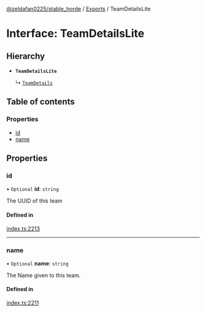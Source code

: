 [@zeldafan0225/stable_horde](../README.md) / [Exports](../modules.md) / TeamDetailsLite

# Interface: TeamDetailsLite

## Hierarchy

- **`TeamDetailsLite`**

  ↳ [`TeamDetails`](TeamDetails.md)

## Table of contents

### Properties

- [id](TeamDetailsLite.md#id)
- [name](TeamDetailsLite.md#name)

## Properties

### id

• `Optional` **id**: `string`

The UUID of this team

#### Defined in

[index.ts:2213](https://github.com/ZeldaFan0225/stable_horde/blob/cc34adc/index.ts#L2213)

___

### name

• `Optional` **name**: `string`

The Name given to this team.

#### Defined in

[index.ts:2211](https://github.com/ZeldaFan0225/stable_horde/blob/cc34adc/index.ts#L2211)
